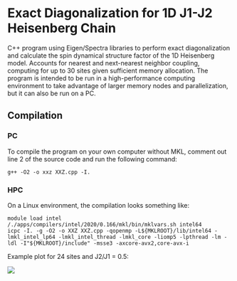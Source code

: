 # Exact Diagonalization for 1D J1-J2 Heisenberg Chain
C++ program using Eigen/Spectra libraries to perform exact diagonalization and calculate the spin dynamical structure factor of the 1D Heisenberg model.
Accounts for nearest and next-nearest neighbor coupling, computing for up to 30 sites given sufficient memory allocation.
The program is intended to be run in a high-performance computing environment to take advantage of larger memory nodes and parallelization, but it can also be run on a PC.

## Compilation
### PC
To compile the program on your own computer without MKL, comment out line 2 of the source code and run the following command:
```
g++ -O2 -o xxz XXZ.cpp -I.
```
### HPC
On a Linux environment, the compilation looks something like:
```
module load intel
/./apps/compilers/intel/2020/0.166/mkl/bin/mklvars.sh intel64
icpc -I. -g -O2 -o XXZ XXZ.cpp -qopenmp -L${MKLROOT}/lib/intel64 -lmkl_intel_lp64 -lmkl_intel_thread -lmkl_core -liomp5 -lpthread -lm -ldl -I"${MKLROOT}/include" -msse3 -axcore-avx2,core-avx-i
```

Example plot for 24 sites and J2/J1 = 0.5:

<img src="https://raw.githubusercontent.com/shreyas03varude/EDiagHeisenbergChain/main/example.png">
